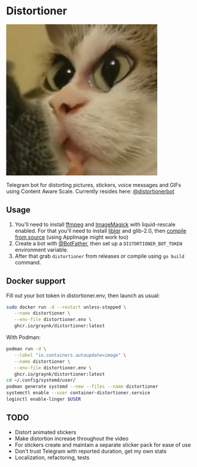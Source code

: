 # Distortioner
![Distorted cat](avatar.jpg)

Telegram bot for distorting pictures, stickers, voice messages and GIFs using Content Aware Scale.
Currently resides here: [@distortionerbot](https://t.me/distortionerbot)

## Usage
1. You'll need to install [ffmpeg](http://ffmpeg.org) and [ImageMagick](http://www.imagemagick.org/) with liquid-rescale enabled. For that you'll need to install [liblqr](https://github.com/carlobaldassi/liblqr) and glib-2.0, then [compile from source](https://imagemagick.org/script/install-source.php) (using AppImage might work too)
1. Create a bot with [@BotFather](https://t.me/BotFather), then set up a `DISTORTIONER_BOT_TOKEN` environment variable.
1. After that grab `distortioner` from releases or compile using `go build` command.

## Docker support
Fill out your bot token in distortioner.env, then launch as usual:
```Bash
sudo docker run -d --restart unless-stopped \
   --name distortioner \
   --env-file distortioner.env \
   ghcr.io/graynk/distortioner:latest
```

With Podman:
```Bash
podman run -d \
   --label "io.containers.autoupdate=image" \
   --name distortioner \
   --env-file distortioner.env \
   ghcr.io/graynk/distortioner:latest
cd ~/.config/systemd/user/
podman generate systemd --new --files --name distortioner
systemctl enable --user container-distortioner.service
loginctl enable-linger $USER
```

## TODO
* Distort animated stickers
* Make distortion increase throughout the video
* For stickers create and maintain a separate sticker pack for ease of use
* Don't trust Telegram with reported duration, get my own stats
* Localization, refactoring, tests
